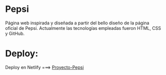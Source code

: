 # Pepsi
Página web inspirada y diseñada a partir del bello diseño de la página oficial de Pepsi.
Actualmente las tecnologías empleadas fueron HTML, CSS y GitHub.

# Deploy:
Deploy en Netlify ===> [Proyecto-Pepsi](https://project-pepsico.netlify.app/ )
